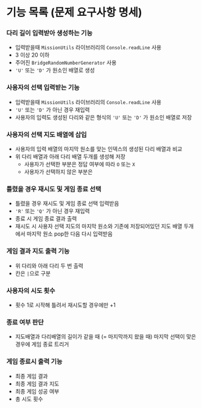 # 기능 목록 (문제 요구사항 명세)

### 다리 길이 입력받아 생성하는 기능

- 입력받을때 `MissionUtils` 라이브러리의 `Console.readLine` 사용
- 3 이상 20 이하
- 주어진 `BridgeRandomNumberGenerator` 사용
- `'U'` 또는 `'D'` 가 원소인 배열로 생성

### 사용자의 선택 입력받는 기능

- 입력받을때 `MissionUtils` 라이브러리의 `Console.readLine` 사용
- `'U'` 또는 `'D'` 가 아닌 경우 재입력
- 사용자의 입력도 생성된 다리와 같은 형식의 `'U'` 또는 `'D'` 가 원소인 배열로 저장

### 사용자의 선택 지도 배열에 삽입

- 사용자의 입력 배열의 마지막 원소를 맞는 인덱스의 생성된 다리 배열과 비교
- 위 다리 배열과 아래 다리 배열 두개를 생성해 저장
  - 사용자가 선택한 부분은 정답 여부에 따라 `O` 또는 `X`
  - 사용자가 선택하지 않은 부분은 ` `

### 틀렸을 경우 재시도 및 게임 종료 선택

- 틀렸을 경우 재시도 및 게임 종료 선택 입력받음
- `'R'` 또는 `'Q'` 가 아닌 경우 재입력
- 종료 시 게임 종료 결과 출력
- 재시도 시 사용자 선택 지도의 마지막 원소와 기존에 저장되어있던 지도 배열 두개에서 마지막 원소 pop한 다음 다시 입력받음

### 게임 결과 지도 출력 기능

- 위 다리와 아래 다리 두 번 출력
- 칸은 `|`으로 구분

### 사용자의 시도 횟수

- 횟수 1로 시작해 틀려서 재시도할 경우에만 +1

### 종료 여부 판단

- 지도배열과 다리배열의 길이가 같을 때 (= 마지막까지 왔을 때) 마지막 선택이 맞은 경우에 게임 종료 트리거

### 게임 종료시 출력 기능

- 최종 게임 결과
- 최종 게임 결과 지도
- 최종 게임 성공 여부
- 총 시도 횟수
